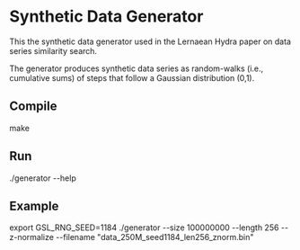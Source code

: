 # Synthetic Data Generator

This the synthetic data generator used in the Lernaean Hydra paper 
on data series similarity search.

The generator produces synthetic data series as random-walks
(i.e., cumulative sums) of steps that follow a Gaussian distribution
(0,1).

## Compile
make

## Run
./generator --help

## Example
export GSL_RNG_SEED=1184
./generator  --size 100000000 --length 256  --z-normalize --filename "data_250M_seed1184_len256_znorm.bin"

